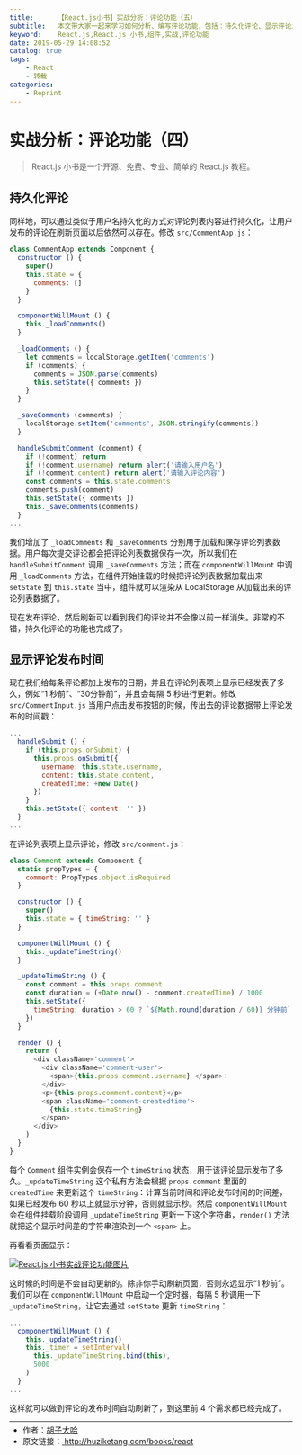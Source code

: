 ```yaml
---
title:      【React.js小书】实战分析：评论功能（五）
subtitle:   本文带大家一起来学习如何分析、编写评论功能，包括：持久化评论、显示评论发布时间等。本文是评论功能的第五部分。
keyword:    React.js,React.js 小书,组件,实战,评论功能
date: 2019-05-29 14:08:52
catalog: true
tags:
    - React
    - 转载
categories: 
    - Reprint
---
```


# 实战分析：评论功能（四）

> React.js 小书是一个开源、免费、专业、简单的 React.js 教程。

## 持久化评论

同样地，可以通过类似于用户名持久化的方式对评论列表内容进行持久化，让用户发布的评论在刷新页面以后依然可以存在。修改 `src/CommentApp.js`：

```javascript
class CommentApp extends Component {
  constructor () {
    super()
    this.state = {
      comments: []
    }
  }

  componentWillMount () {
    this._loadComments()
  }

  _loadComments () {
    let comments = localStorage.getItem('comments')
    if (comments) {
      comments = JSON.parse(comments)
      this.setState({ comments })
    }
  }

  _saveComments (comments) {
    localStorage.setItem('comments', JSON.stringify(comments))
  }

  handleSubmitComment (comment) {
    if (!comment) return
    if (!comment.username) return alert('请输入用户名')
    if (!comment.content) return alert('请输入评论内容')
    const comments = this.state.comments
    comments.push(comment)
    this.setState({ comments })
    this._saveComments(comments)
  }
...
```

我们增加了 `_loadComments` 和 `_saveComments` 分别用于加载和保存评论列表数据。用户每次提交评论都会把评论列表数据保存一次，所以我们在 `handleSubmitComment` 调用 `_saveComments` 方法；而在 `componentWillMount` 中调用 `_loadComments` 方法，在组件开始挂载的时候把评论列表数据加载出来 `setState` 到 `this.state` 当中，组件就可以渲染从 LocalStorage 从加载出来的评论列表数据了。

现在发布评论，然后刷新可以看到我们的评论并不会像以前一样消失。非常的不错，持久化评论的功能也完成了。

## 显示评论发布时间

现在我们给每条评论都加上发布的日期，并且在评论列表项上显示已经发表了多久，例如“1 秒前”、“30分钟前”，并且会每隔 5 秒进行更新。修改 `src/CommentInput.js` 当用户点击发布按钮的时候，传出去的评论数据带上评论发布的时间戳：

```javascript
...
  handleSubmit () {
    if (this.props.onSubmit) {
      this.props.onSubmit({
        username: this.state.username,
        content: this.state.content,
        createdTime: +new Date()
      })
    }
    this.setState({ content: '' })
  }
...
```

在评论列表项上显示评论，修改 `src/comment.js`：

```javascript
class Comment extends Component {
  static propTypes = {
    comment: PropTypes.object.isRequired
  }

  constructor () {
    super()
    this.state = { timeString: '' }
  }

  componentWillMount () {
    this._updateTimeString()
  }

  _updateTimeString () {
    const comment = this.props.comment
    const duration = (+Date.now() - comment.createdTime) / 1000
    this.setState({
      timeString: duration > 60 ? `${Math.round(duration / 60)} 分钟前` : `${Math.round(Math.max(duration, 1))} 秒前`
    })
  }

  render () {
    return (
      <div className='comment'>
        <div className='comment-user'>
          <span>{this.props.comment.username} </span>：
        </div>
        <p>{this.props.comment.content}</p>
        <span className='comment-createdtime'>
          {this.state.timeString}
        </span>
      </div>
    )
  }
}
```

每个 `Comment` 组件实例会保存一个 `timeString` 状态，用于该评论显示发布了多久。`_updateTimeString` 这个私有方法会根据 `props.comment` 里面的 `createdTime` 来更新这个 `timeString`：计算当前时间和评论发布时间的时间差，如果已经发布 60 秒以上就显示分钟，否则就显示秒。然后 `componentWillMount` 会在组件挂载阶段调用 `_updateTimeString` 更新一下这个字符串，`render()` 方法就把这个显示时间差的字符串渲染到一个 `<span>` 上。

再看看页面显示：

<a href="http://huzidaha.github.io/static/assets/img/posts/209D576F-45A1-42A7-ADDB-A01AE03BB3D5.png" target="_blank">![React.js 小书实战评论功能图片](http://huzidaha.github.io/static/assets/img/posts/209D576F-45A1-42A7-ADDB-A01AE03BB3D5.png)</a>

这时候的时间是不会自动更新的。除非你手动刷新页面，否则永远显示“1 秒前”。我们可以在 `componentWillMount` 中启动一个定时器，每隔 5 秒调用一下 `_updateTimeString`，让它去通过 `setState` 更新 `timeString`：

```javascript
...
  componentWillMount () {
    this._updateTimeString()
    this._timer = setInterval(
      this._updateTimeString.bind(this),
      5000
    )
  }
...
```

这样就可以做到评论的发布时间自动刷新了，到这里前 4 个需求都已经完成了。



* * *

<ul style='font-size: 14px; margin-top: -10px;'>
  <li>
    作者：<a href="https://www.zhihu.com/people/hu-zi-da-ha" target="_blank">胡子大哈</a>
  </li>
  <li>
    原文链接：<a href="http://huziketang.com/books/react"> http://huziketang.com/books/react </a>
  </li>
</ul>
